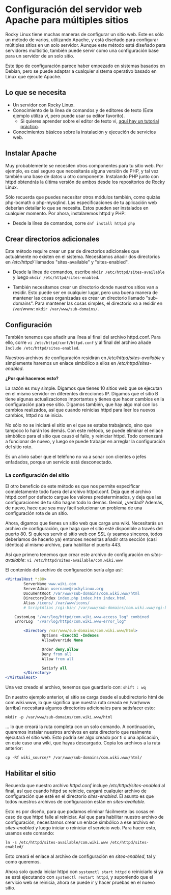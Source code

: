 # Configuración del servidor web Apache para múltiples sitios

Rocky Linux tiene muchas maneras de configurar un sitio web. Este es sólo un método de varios, utilizando Apache, y está diseñado para configurar múltiples sitios en un solo servidor. Aunque este método está diseñado para servidores multisitio, también puede servir como una configuración base para un servidor de un solo sitio.  

Este tipo de configuración parece haber empezado en sistemas basados en Debian, pero se puede adaptar a cualquier sistema operativo basado en Linux que ejecute Apache.

## Lo que se necesita
* Un servidor con Rocky Linux.
* Conocimiento de la línea de comandos y de editores de texto (Este ejemplo utiliza *vi*, pero puede usar su editor favorito).
    * Si quieres aprender sobre el editor de texto vi, [aquí hay un tutorial práctico](https://www.tutorialspoint.com/unix/unix-vi-editor.htm).
* Conocimientos básicos sobre la instalación y ejecución de servicios web.

## Instalar Apache
Muy probablemente se necesiten otros componentes para tu sitio web. Por ejemplo, es casi seguro que necesitarás alguna versión de PHP, y tal vez también una base de datos u otro componente. Instalando PHP junto con httpd obtendrás la última versión de ambos desde los repositorios de Rocky Linux.

Sólo recuerda que puedes necesitar otros módulos también, como quizás php-bcmath o php-mysqlind. Las especificaciones de tu aplicación web deberían detallar lo que se necesita. Estos pueden ser instalados en cualquier momento. Por ahora, instalaremos httpd y PHP:

* Desde la línea de comandos, corre `dnf install httpd php`

## Crear directorios adicionales

Este método require crear un par de directorios adicionales que actualmente no existen en el sistema. Necesitamos añadir dos directorios en */etc/httpd/* llamados "sites-available" y "sites-enabled".

* Desde la línea de comandos, escribe `mkdir /etc/httpd/sites-available` y luego `mkdir /etc/httpd/sites-enabled`.

* También necesitamos crear un directorio donde nuestros sitios van a residir. Esto puede ser en cualquier lugar, pero una buena manera de mantener las cosas organizadas es crear un directorio llamado "sub-domains". Para mantener las cosas simples, el directorio va a residir en /var/www: `mkdir /var/www/sub-domains/`.

## Configuración
También tenemos que añadir una línea al final del archivo httpd.conf. Para ello, corre `vi /etc/httpd/conf/httpd.conf` y al final del archivo añade `Include /etc/httpd/sites-enabled`.

Nuestros archivos de configuración residirán en */etc/httpd/sites-available* y simplemente haremos un enlace simbólico a ellos en */etc/httpd/sites-enabled*.

**¿Por qué hacemos esto?**

La razón es muy simple. Digamos que tienes 10 sitios web que se ejecutan en el mismo servidor en diferentes direcciones IP. Digamos que el sitio B tiene algunas actualizaciones importantes y tienes que hacer cambios en la configuración para ese sitio. Digamos también, que hay algo mal con los cambios realizados, así que cuando reinicias httpd para leer los nuevos cambios, httpd no se inicia.

No sólo no se iniciará el sitio en el que se estaba trabajando, sino que tampoco lo harán los demás. Con este método, se puede eliminar el enlace simbólico para el sitio que causó el fallo, y reiniciar httpd. Todo comenzará a funcionar de nuevo, y luego se puede trabajar en arreglar la configuración del sitio roto. 

Es un alivio saber que el teléfono no va a sonar con clientes o jefes enfadados, porque un servicio está desconectado.

### La configuración del sitio
El otro beneficio de este método es que nos permite especificar completamente todo fuera del archivo httpd.conf. Deja que el archivo httpd.conf por defecto cargue los valores predeterminados, y deja que las configuraciones de tu sitio hagan todo lo demás. Genial, ¿verdad? Además, de nuevo, hace que sea muy fácil solucionar un problema de una configuración rota de un sitio.

Ahora, digamos que tienes un sitio web que carga una wiki. Necesitarás un archivo de configuración, que haga que el sitio esté disponible a través del puerto 80. Si quieres servir el sitio web con SSL (y seamos sinceros, todos deberíamos de hacerlo ya) entonces necesitas añadir otra sección (casi idéntica) al mismo archivo, para habilitar el puerto 443.

Así que primero tenemos que crear este archivo de configuración en *sites-available*: `vi /etc/httpd/sites-available/com.wiki.www`

El contenido del archivo de configuración sería algo así:

```apache
<VirtualHost *:80>
        ServerName www.wiki.com 
        ServerAdmin username@rockylinux.org
        DocumentRoot /var/www/sub-domains/com.wiki.www/html
        DirectoryIndex index.php index.htm index.html
        Alias /icons/ /var/www/icons/
        # ScriptAlias /cgi-bin/ /var/www/sub-domains/com.wiki.www/cgi-bin/

	CustomLog "/var/log/httpd/com.wiki.www-access_log" combined
	ErrorLog  "/var/log/httpd/com.wiki.www-error_log"

        <Directory /var/www/sub-domains/com.wiki.www/html>
                Options -ExecCGI -Indexes
                AllowOverride None

                Order deny,allow
                Deny from all
                Allow from all

                Satisfy all
        </Directory>
</VirtualHost>
```
Una vez creado el archivo, tenemos que guardarlo con: `shift : wq`

En nuestro ejemplo anterior, el sitio se carga desde el subdirectorio html de com.wiki.www, lo que significa que nuestra ruta creada en /var/www (arriba) necesitará algunos directorios adicionales para satisfacer esto:

`mkdir -p /var/www/sub-domains/com.wiki.www/html`

... lo que creará la ruta completa con un solo comando. A continuación, queremos instalar nuestros archivos en este directorio que realmente ejecutará el sitio web. Esto podría ser algo creado por ti o una aplicación, en este caso una wiki, que hayas descargado. Copia los archivos a la ruta anterior:

`cp -Rf wiki_source/* /var/www/sub-domains/com.wiki.www/html/`

## Habilitar el sitio

Recuerda que nuestro archivo *httpd.conf* incluye */etc/httpd/sites-enabled* al final, así que cuando httpd se reinicie, cargará cualquier archivo de configuración que esté en el directorio *sites-enabled*. El asunto es que todos nuestros archivos de configuración están en *sites-available*. 

Esto es por diseño, para que podamos eliminar fácilmente las cosas en caso de que httpd falle al reiniciar. Así que para habilitar nuestro archivo de configuración, necesitamos crear un enlace simbólico a ese archivo en *sites-enabled* y luego iniciar o reiniciar el servicio web. Para hacer esto, usamos este comando:

`ln -s /etc/httpd/sites-available/com.wiki.www /etc/httpd/sites-enabled/`

Esto creará el enlace al archivo de configuración en *sites-enabled*, tal y como queremos.

Ahora solo queda iniciar httpd con `systemctl start httpd` o reiniciarlo si ya se está ejecutando con `systemctl restart httpd`, y suponiendo que el servicio web se reinicia, ahora se puede ir y hacer pruebas en el nuevo sitio.

